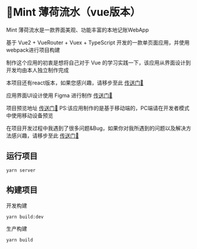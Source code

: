 
# 🌿Mint 薄荷流水（vue版本）

Mint 薄荷流水是一款界面美观、功能丰富的本地记账WebApp

基于 Vue2 + VueRouter + Vuex + TypeScript 开发的一款单页面应用，并使用webpack进行项目构建

制作这个应用的初衷是想将自己对于 Vue 的学习实践一下，该应用从界面设计到开发均由本人独立制作完成

本项目还有react版本，如果您感兴趣，请移步至此 [传送门🚀](https://github.com/AlierQ/Mint-react)

应用界面UI设计使用 Figma 进行制作 [传送门🚀](https://www.figma.com/file/0Sq4AXAqFWDlxJUYmK44XN/Mint)

项目预览地址 [传送门🚀](https://alierq.github.io/Mint-vue-pages/)  PS:该应用制作的是基于移动端的，PC端请在开发者模式中使用移动设备预览

在项目开发过程中我遇到了很多问题&Bug，如果你对我所遇到的问题以及解决方法感兴趣，请移步至此 [传送门🚀](https://alierq.space/posts/9da4b10b.html)

## 运行项目
```
yarn server
```

## 构建项目
开发构建
```
yarn build:dev
```
生产构建
```
yarn build
```
